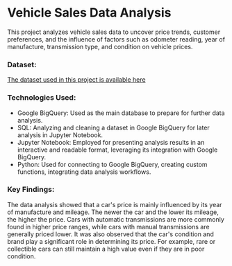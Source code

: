 <h1 style="text-align:left;">Vehicle Sales Data Analysis</h1>

This project analyzes vehicle sales data to uncover price trends, customer preferences, and the influence of factors such as odometer reading, year of manufacture, transmission type, and condition on vehicle prices.

<h3 style="text-align:left;">Dataset:</h3>

[The dataset used in this project is available here](https://www.kaggle.com/datasets/syedanwarafridi/vehicle-sales-data)

<h3 style="text-align:left;">Technologies Used:</h3>

* Google BigQuery: Used as the main database to prepare for further data analysis.
* SQL: Analyzing and cleaning a dataset in Google BigQuery for later analysis in Jupyter Notebook.
* Jupyter Notebook: Employed for presenting analysis results in an interactive and readable format, leveraging its integration with Google BigQuery.
* Python: Used for connecting to Google BigQuery, creating custom functions, integrating data analysis workflows.

<h3 style="text-align:left;">Key Findings:</h3>

The data analysis showed that a car's price is mainly influenced by its year of manufacture and mileage. The newer the car and the lower its mileage, the higher the price. Cars with automatic transmissions are more commonly found in higher price ranges, while cars with manual transmissions are generally priced lower. It was also observed that the car's condition and brand play a significant role in determining its price. For example, rare or collectible cars can still maintain a high value even if they are in poor condition.

